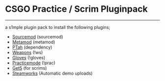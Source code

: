 # CSGO Practice / Scrim Pluginpack
---

a s1mple plugin pack to install the following plugins;

- [Sourcemod](https://www.sourcemod.net/downloads.php?branch=stable) (sourcemod)
- [Metamod](https://www.sourcemm.net/downloads.php?branch=stable) (metamod)
- [PTah](https://github.com/komashchenko/PTaH/releases/latest) (dependency)
- [Weapons](https://github.com/kgns/weapons/releases/latest) (!ws)
- [Gloves](https://github.com/kgns/gloves/releases/latest) (!gloves)
- [Practicemode](https://github.com/splewis/csgo-practice-mode/releases/latest) (!prac)
- [Get5](https://github.com/splewis/get5/releases/latest) (for scrims)
- [Steamworks](https://github.com/KyleSanderson/SteamWorks/releases/latest) (Automatic demo uploads)
